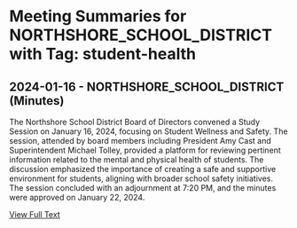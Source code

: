 # Meeting Summaries for NORTHSHORE_SCHOOL_DISTRICT with Tag: student-health

## 2024-01-16 - NORTHSHORE_SCHOOL_DISTRICT (Minutes)

The Northshore School District Board of Directors convened a Study Session on January 16, 2024, focusing on Student Wellness and Safety. The session, attended by board members including President Amy Cast and Superintendent Michael Tolley, provided a platform for reviewing pertinent information related to the mental and physical health of students. The discussion emphasized the importance of creating a safe and supportive environment for students, aligning with broader school safety initiatives. The session concluded with an adjournment at 7:20 PM, and the minutes were approved on January 22, 2024.

[View Full Text](https://raw.githubusercontent.com/VoronoiPerspectives/WashingtonStateSchoolBoardExplorer/refs/heads/main/data/countries/usa/states/wa/counties/king/school_boards/northshore_school_district/2024/2024-01-16-minutes.txt)

